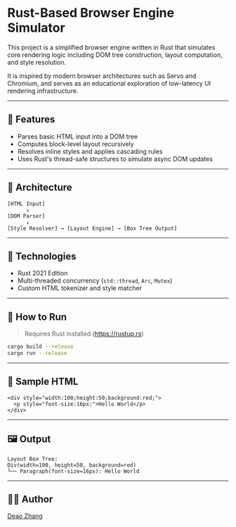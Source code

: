 # Rust-Based Browser Engine Simulator

This project is a simplified browser engine written in Rust that simulates core rendering logic including DOM tree construction, layout computation, and style resolution.

It is inspired by modern browser architectures such as Servo and Chromium, and serves as an educational exploration of low-latency UI rendering infrastructure.

---

## 📌 Features

- Parses basic HTML input into a DOM tree
- Computes block-level layout recursively
- Resolves inline styles and applies cascading rules
- Uses Rust's thread-safe structures to simulate async DOM updates

---

## 🧠 Architecture

```
[HTML Input]
      ↓
[DOM Parser]
      ↓
[Style Resolver] → [Layout Engine] → [Box Tree Output]
```

---

## 🔧 Technologies

- Rust 2021 Edition
- Multi-threaded concurrency (`std::thread`, `Arc`, `Mutex`)
- Custom HTML tokenizer and style matcher

---

## 🚀 How to Run

> Requires Rust installed (https://rustup.rs)

```bash
cargo build --release
cargo run --release
```

---

## 📄 Sample HTML

```
<div style="width:100;height:50;background:red;">
  <p style="font-size:16px;">Hello World</p>
</div>
```

---

## 🖼 Output

```text
Layout Box Tree:
Div(width=100, height=50, background=red)
└── Paragraph(font-size=16px): Hello World
```

---

## 🧑‍💻 Author

[Deao Zhang](https://linkedin.com/in/deao-zhang-87993b249)
